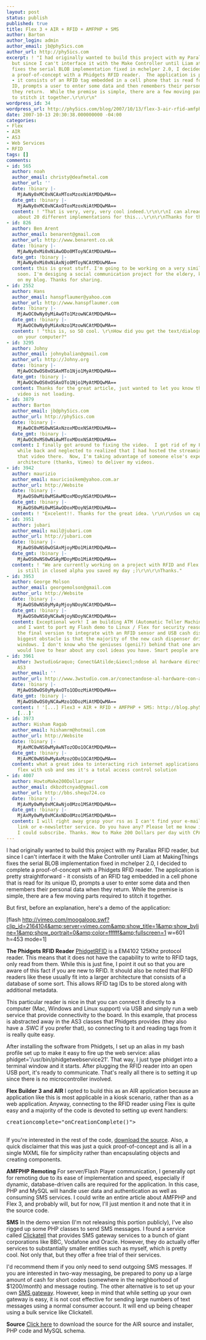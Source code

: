 ```yaml
---
layout: post
status: publish
published: true
title: Flex 3 + AIR + RFID + AMFPHP + SMS
author: Barton
author_login: admin
author_email: jb@phy5ics.com
author_url: http://phy5ics.com
excerpt: ! "I had originally wanted to build this project with my Parallax RFID reader,
  but since I can't interface it with the Make Controller until Liam at MakingThings
  fixes the serial BLOB implementation fixed in mchelper 2.0, I decided to complete
  a proof-of-concept with a Phidgets RFID reader.  The application is pretty straightforward
  - it consists of an RFID tag embedded in a cell phone that is read for its unique
  ID, prompts a user to enter some data and then remembers their personal data when
  they return.  While the premise is simple, there are a few moving parts required
  to stitch it together.\r\n\r\n"
wordpress_id: 34
wordpress_url: http://phy5ics.com/blog/2007/10/13/flex-3-air-rfid-amfphp-sms/
date: 2007-10-13 20:30:38.000000000 -04:00
categories:
- Flex
- AIR
- AS3
- Web Services
- RFID
tags: []
comments:
- id: 565
  author: noah
  author_email: christy@deafmetal.com
  author_url: ''
  date: !binary |-
    MjAwNy0xMC0xNCAxMToxMzoxNiAtMDQwMA==
  date_gmt: !binary |-
    MjAwNy0xMC0xNCAxOToxMzoxNiAtMDQwMA==
  content: ! "That is very, very, very cool indeed.\r\n\r\nI can already think of
    about 20 different implementations for this...\r\n\r\nThanks for the demo!"
- id: 826
  author: Ben Arent
  author_email: benarent@gmail.com
  author_url: http://www.benarent.co.uk
  date: !binary |-
    MjAwNy0xMi0xNiAwODo0MToyNCAtMDUwMA==
  date_gmt: !binary |-
    MjAwNy0xMi0xNiAxNjo0MToyNCAtMDUwMA==
  content: this is great stuff. I'm going to be working on a very similar project
    soon. I'm desiging a social communication project for the eldery, keep an eye
    on my blog. Thanks for sharing.
- id: 2552
  author: Hans
  author_email: hanspflaumer@yahoo.com
  author_url: http://www.hanspflaumer.com
  date: !binary |-
    MjAwOC0wNy0yMiAwOTo1MzowNCAtMDQwMA==
  date_gmt: !binary |-
    MjAwOC0wNy0yMiAxNzo1MzowNCAtMDQwMA==
  content: ! "this is, so SO cool. \r\nHow did you get the text/dialogue to happen
    on your computer?"
- id: 3295
  author: Johny
  author_email: johnybalian@gmail.com
  author_url: http://Johny.org
  date: !binary |-
    MjAwOC0wOS0xOSAxMTo1Njo1MyAtMDQwMA==
  date_gmt: !binary |-
    MjAwOC0wOS0xOSAxOTo1Njo1MyAtMDQwMA==
  content: Thanks for the great article, just wanted to let you know that the demo
    video is not loading.
- id: 3879
  author: Barton
  author_email: jb@phy5ics.com
  author_url: http://phy5ics.com
  date: !binary |-
    MjAwOC0xMS0wNSAxNzoxMDoxNSAtMDUwMA==
  date_gmt: !binary |-
    MjAwOC0xMS0wNiAwMToxMDoxNSAtMDUwMA==
  content: I finally got around to fixing the video.  I got rid of my FMS server a
    while back and neglected to realized that I had hosted the streaming version of
    that video there.  Now, I'm taking advantage of someone else's expensive system
    architecture (thanks, Vimeo) to deliver my videos.
- id: 3942
  author: maurizio
  author_email: mauricioikem@yahoo.com.ar
  author_url: http://Website
  date: !binary |-
    MjAwOS0wMi0wMSAwMDoxMDoyNSAtMDUwMA==
  date_gmt: !binary |-
    MjAwOS0wMi0wMSAwODoxMDoyNSAtMDUwMA==
  content: ! "Excelent!!. Thanks for the great idea. \r\n\r\nSos un capo, amigoo..\r\n\r\nSaludoss"
- id: 3951
  author: jubari
  author_email: mail@jubari.com
  author_url: http://jubari.com
  date: !binary |-
    MjAwOS0wNS0wOSAxMjoyMDo1MiAtMDQwMA==
  date_gmt: !binary |-
    MjAwOS0wNS0wOSAyMDoyMDo1MiAtMDQwMA==
  content: ! "We are currently working on a project with RFID and Flex. Since http://www.merapiproject.net
    is still in closed alpha you saved my day ;)\r\n\r\nThanks."
- id: 3953
  author: George Molson
  author_email: georgemolson@gmail.com
  author_url: http://Website
  date: !binary |-
    MjAwOS0wNS0yMyAyMjoyNDoyNCAtMDQwMA==
  date_gmt: !binary |-
    MjAwOS0wNS0yNCAwNjoyNDoyNCAtMDQwMA==
  content: Exceptional work! I am building ATM (Automatic Teller Machine) software
    and I want to port my Flash demo to Linux / Flex for security reasons. I want
    the final version to integrate with an RFID sensor and USB cash dispenser. My
    biggest obstacle is that the majority of the new cash dispenser drivers are for
    windows. I don't know who the geniuses (genii?) behind that one are... Anyways
    would love to hear about any cool ideas you have. Smart people are hard to find.
- id: 3961
  author: 3wstudio&raquo; Conect&Atilde;&iexcl;ndose al hardware directamente con
    AS3
  author_email: ''
  author_url: http://www.3wstudio.com.ar/conectandose-al-hardware-con-as3-flexflash-867.html
  date: !binary |-
    MjAwOS0wOS0yMyAxOTo1ODozMiAtMDQwMA==
  date_gmt: !binary |-
    MjAwOS0wOS0yNCAwMzo1ODozMiAtMDQwMA==
  content: ! '[...] Flex3 + AIR + RFID + AMFPHP + SMS: http://blog.phy5ics.com/2007/10/13/flex-3-air-rfid-amfphp-sms/
    [...]'
- id: 3973
  author: Hisham Ragab
  author_email: hishamrm@hotmail.com
  author_url: http://Website
  date: !binary |-
    MjAxMC0wNS0wMyAwNTozODo1OCAtMDQwMA==
  date_gmt: !binary |-
    MjAxMC0wNS0wMyAxMzozODo1OCAtMDQwMA==
  content: what a great idea to interacting rich internet applications developed by
    flex with usb and sms it's a total access control solution
- id: 4007
  author: HowtoMake200Dollarsper
  author_email: dkbzdtcnyad@gmail.com
  author_url: http://bbs.shequ724.co
  date: !binary |-
    MjAxMy0wMy0xMCAwNjo0Mzo1MSAtMDQwMA==
  date_gmt: !binary |-
    MjAxMy0wMy0xMCAxNDo0Mzo1MSAtMDQwMA==
  content: I will right away grasp your rss as I can't find your e-mail subscription
    link or e-newsletter service. Do you have any? Please let me know in order that
    I could subscribe. Thanks. How to Make 200 Dollars per day with CPA Networks http://bbs.shequ724.com/viewthread.php?tid=57344&amp;extra=
---
```

I had originally wanted to build this project with my Parallax RFID reader, but since I can't interface it with the Make Controller until Liam at MakingThings fixes the serial BLOB implementation fixed in mchelper 2.0, I decided to complete a proof-of-concept with a Phidgets RFID reader.  The application is pretty straightforward - it consists of an RFID tag embedded in a cell phone that is read for its unique ID, prompts a user to enter some data and then remembers their personal data when they return.  While the premise is simple, there are a few moving parts required to stitch it together.

<a id="more"></a><a id="more-34"></a>
But first, before an explanation, here's a demo of the application:

[flash http://vimeo.com/moogaloop.swf?clip_id=2164104&amp;server=vimeo.com&amp;show_title=1&amp;show_byline=1&amp;show_portrait=0&amp;color=ffffff&amp;fullscreen=1 w=601 h=453 mode=1]

<strong>The Phidgets RFID Reader</strong>
<a title="PhidgetRFID" href="http://www.phidgets.com/products.php?product_id=1023" target="_blank">PhidgetRFID</a> is a EM4102 125Khz protocol reader.  This means that it does not have the capability to write to RFID tags, only read from them. While this is just fine, I point it out so that you are aware of this fact if you are new to RFID.  It should also be noted that RFID readers like these usually fit into a larger architecture that consists of a database of some sort.  This allows RFID tag IDs to be stored along with additional metadata.

This particular reader is nice in that you can connect it directly to a computer (Mac, Windows and Linux support) via USB and simply run a web service that provide connectivity to the board.  In this example, that process is abstracted away in the AS3 classes that Phidgets provides (they also have a .SWC if you prefer that), so connecting to it and reading tags from it is really quite easy.

After installing the software from Phidgets, I set up an alias in my bash profile set up to make it easy to fire up the web service: alias phidget='/usr/bin/phidgetwebservice21'.  That way, I just type phidget into a terminal window and it starts.  After plugging the RFID reader into an open USB port, it's ready to communicate.  That's really all there is to setting it up since there is no microcontroller involved.

<strong>Flex Builder 3 and AIR</strong>
I opted to build this as an AIR application because an application like this is most applicable in a kiosk scenario, rather than as a web application.  Anyway, connecting to the RFID reader using Flex is quite easy and a majority of the code is devoted to setting up event handlers:
<pre lang="actionscript">creationcomplete="onCreationComplete()">

<!--[CDATA[

import com.phidgets.*;

import com.phidgets.events.*;

private var devRFID:PhidgetRFID;

private function onCreationComplete():void {

devRFID = new PhidgetRFID();

devRFID.addEventListener(PhidgetEvent.DETACH, onDetach);

devRFID.addEventListener(PhidgetEvent.ATTACH, onAttach);

devRFID.addEventListener(PhidgetErrorEvent.ERROR, onError);

devRFID.addEventListener(PhidgetDataEvent.TAG, onTag);

devRFID.addEventListener(PhidgetDataEvent.TAG_LOST, onTagLoss);

devRFID.open("localhost", 5001, "1234");

}

private function onAttach(pdeEvent:PhidgetEvent):void{

trace(pdeEvent);

devRFID.Antenna = true;

devRFID.LED = true;

}

private function onDetach(pdeEvent:PhidgetEvent):void{

trace(pdeEvent);

}

private function onTag(pdeEvent:PhidgetDataEvent):void {

&nbsp;	trace(pdeEvent);

//This is where all of the good stuff goes...

}

private function onTagLoss(pdeEvent:PhidgetDataEvent):void {

trace(pdeEvent);

}

private function onError(pdeEvent:PhidgetErrorEvent):void {

trace(pdeEvent);

}

]]--></pre>
If you're interested in the rest of the code, <a title="AIR-RFID Source Files" href="http://phy5ics.com/blog/wp-content/uploads/2007/10/rfid_air.zip">download the source</a>.  Also, a  quick disclaimer that this was just a quick proof-of-concept and is all in a single MXML file for simplicity rather than encapsulating objects and creating components.

<strong>AMFPHP Remoting</strong>
For server/Flash Player communication, I generally opt for remoting due to its ease of implementation and speed, especially if dynamic, database-driven calls are required for the application.  In this case, PHP and MySQL will handle user data and authentication as well as consuming SMS services.  I could write an entire article about AMFPHP and Flex 3, and probably will, but for now, I'll just mention it and note that it in the source code.

<strong>SMS</strong>
In the demo version (I'm not releasing this portion publicly), I've also rigged up some PHP classes to send SMS messages.  I found a service called <a title="Clickatell" href="http://clickatell.com" target="_blank">Clickatell</a> that provides SMS gateway services to a bunch of giant corporations like BBC, Vodafone and Oracle.  However, they do actually offer services to substantially smaller entities such as myself, which is pretty cool.  Not only that, but they offer a free trial of their services.

I'd recommend them if you only need to send outgoing SMS messages.  If you are interested in two-way messaging, be prepared to pony up a large amount of cash for short codes (somewhere in the neighborhood of $1200/month) and message routing.  The other alternative is to set up your own <a title="SMS gateway" href="http://www.x11.net/wiki/index.php/Setting_up_an_SMS_Gateway" target="_blank">SMS gateway</a>.  However, keep in mind that while setting up your own gateway is easy, it is not cost effective for sending large numbers of text messages using a normal consumer account.  It will end up being cheaper using a bulk service like Clickatell.

<strong>Source</strong>
<a title="AIR-RFID Source Files" href="http://phy5ics.com/blog/wp-content/uploads/2007/10/rfid_air.zip">Click here</a> to download the source for the AIR source and installer, PHP code and MySQL schema.
